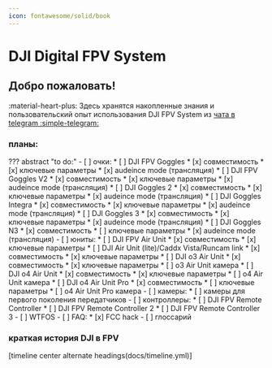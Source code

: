 ```yaml
---
icon: fontawesome/solid/book
---
```


# DJI Digital FPV System

## Добро пожаловать!

:material-heart-plus: Здесь хранятся накопленные знания и пользовательский опыт использования DJI FPV System из <a href="https://t.me/djifpvru" target="_blank">чата в telegram :simple-telegram:</a>

### планы:
??? abstract "to do:"
    - [ ] очки:
        * [ ] DJI FPV Goggles
            * [x] совместимость
            * [x] ключевые параметры
            * [x] audeince mode (трансляция)
        * [ ] DJI FPV Goggles V2
            * [x] совместимость
            * [x] ключевые параметры
            * [x] audeince mode (трансляция)
        * [ ] DJI Goggles 2
            * [x] совместимость
            * [x] ключевые параметры
            * [x] audeince mode (трансляция)
        * [ ] DJI Goggles Integra
            * [x] совместимость
            * [x] ключевые параметры
            * [x] audeince mode (трансляция)
        * [ ] DJI Goggles 3
            * [x] совместимость
            * [x] ключевые параметры
            * [x] audeince mode (трансляция)
        * [ ] DJI Goggles N3
            * [x] совместимость
            * [ ] ключевые параметры
            * [x] audeince mode (трансляция)
    - [ ] юниты:
        * [ ] DJI FPV Air Unit
            * [x] совместимость
            * [x] ключевые параметры
        * [ ] DJI Air Unit (lite)/Caddx Vista/Runcam link
            * [x] совместимость
            * [x] ключевые параметры
        * [ ] DJI o3 Air Unit
            * [x] совместимость
            * [x] ключевые параметры
            * [ ] o3 Air Unit камера
        * [ ] DJI o4 Air Unit
            * [x] совместимость
            * [x] ключевые параметры
            * [ ] o4 Air Unit камера
        * [ ] DJI o4 Air Unit Pro
            * [x] совместимость
            * [ ] ключевые параметры
            * [ ] o4 Air Unit Pro камера
    - [ ] камеры:
        * [ ] камеры для первого поколения передатчиков
    - [ ] контроллеры:
        * [ ] DJI FPV Remote Controller
        * [ ] DJI FPV Remote Controller 2
        * [ ] DJI FPV Remote Controller 3
    - [ ] WTFOS
    - [ ] FAQ:
        * [x] FCC hack
    - [ ] глоссарий

### краткая история DJI в FPV

[timeline center alternate headings(docs/timeline.yml)]

